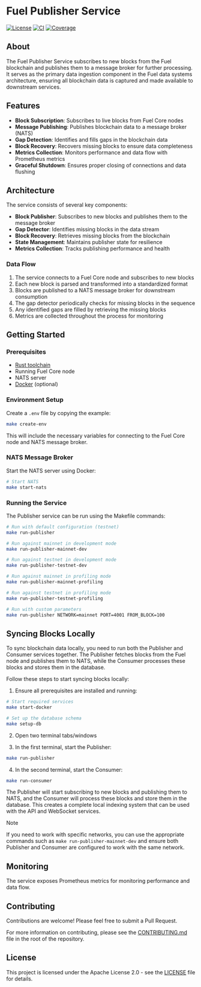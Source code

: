 # Fuel Publisher Service

[![License](https://img.shields.io/badge/license-Apache%202.0-blue.svg)](LICENSE)
[![CI](https://github.com/FuelLabs/data-systems/actions/workflows/ci.yaml/badge.svg?branch=main)](https://github.com/FuelLabs/data-systems/actions/workflows/ci.yaml)
[![Coverage](https://codecov.io/gh/FuelLabs/data-systems/graph/badge.svg?token=1zna00scwj)](https://codecov.io/gh/FuelLabs/data-systems)

## About

The Fuel Publisher Service subscribes to new blocks from the Fuel blockchain and publishes them to a message broker for further processing. It serves as the primary data ingestion component in the Fuel data systems architecture, ensuring all blockchain data is captured and made available to downstream services.

## Features

- **Block Subscription**: Subscribes to live blocks from Fuel Core nodes
- **Message Publishing**: Publishes blockchain data to a message broker (NATS)
- **Gap Detection**: Identifies and fills gaps in the blockchain data
- **Block Recovery**: Recovers missing blocks to ensure data completeness
- **Metrics Collection**: Monitors performance and data flow with Prometheus metrics
- **Graceful Shutdown**: Ensures proper closing of connections and data flushing

## Architecture

The service consists of several key components:

- **Block Publisher**: Subscribes to new blocks and publishes them to the message broker
- **Gap Detector**: Identifies missing blocks in the data stream
- **Block Recovery**: Retrieves missing blocks from the blockchain
- **State Management**: Maintains publisher state for resilience
- **Metrics Collection**: Tracks publishing performance and health

### Data Flow

1. The service connects to a Fuel Core node and subscribes to new blocks
2. Each new block is parsed and transformed into a standardized format
3. Blocks are published to a NATS message broker for downstream consumption
4. The gap detector periodically checks for missing blocks in the sequence
5. Any identified gaps are filled by retrieving the missing blocks
6. Metrics are collected throughout the process for monitoring

## Getting Started

### Prerequisites

- [Rust toolchain](https://www.rust-lang.org/tools/install)
- Running Fuel Core node
- NATS server
- [Docker](https://www.docker.com/get-started/) (optional)

### Environment Setup

Create a `.env` file by copying the example:

```bash
make create-env
```

This will include the necessary variables for connecting to the Fuel Core node and NATS message broker.

### NATS Message Broker

Start the NATS server using Docker:

```bash
# Start NATS
make start-nats
```

### Running the Service

The Publisher service can be run using the Makefile commands:

```bash
# Run with default configuration (testnet)
make run-publisher

# Run against mainnet in development mode
make run-publisher-mainnet-dev

# Run against testnet in development mode
make run-publisher-testnet-dev

# Run against mainnet in profiling mode
make run-publisher-mainnet-profiling

# Run against testnet in profiling mode
make run-publisher-testnet-profiling

# Run with custom parameters
make run-publisher NETWORK=mainnet PORT=4001 FROM_BLOCK=100
```

## Syncing Blocks Locally

To sync blockchain data locally, you need to run both the Publisher and Consumer services together. The Publisher fetches blocks from the Fuel node and publishes them to NATS, while the Consumer processes these blocks and stores them in the database.

Follow these steps to start syncing blocks locally:

1. Ensure all prerequisites are installed and running:

```bash
# Start required services
make start-docker

# Set up the database schema
make setup-db
```

2. Open two terminal tabs/windows

3. In the first terminal, start the Publisher:

```bash
make run-publisher
```

4. In the second terminal, start the Consumer:

```bash
make run-consumer
```

The Publisher will start subscribing to new blocks and publishing them to NATS, and the Consumer will process these blocks and store them in the database. This creates a complete local indexing system that can be used with the API and WebSocket services.

> [!Note]
> If you need to work with specific networks, you can use the appropriate commands such as `make run-publisher-mainnet-dev` and ensure both Publisher and Consumer are configured to work with the same network.

## Monitoring

The service exposes Prometheus metrics for monitoring performance and data flow.

## Contributing

Contributions are welcome! Please feel free to submit a Pull Request.

For more information on contributing, please see the [CONTRIBUTING.md](../../CONTRIBUTING.md) file in the root of the repository.

## License

This project is licensed under the Apache License 2.0 - see the [LICENSE](../../LICENSE) file for details.
